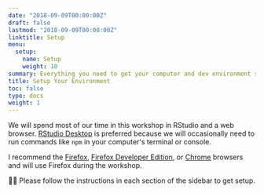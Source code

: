 ```yaml
---
date: "2018-09-09T00:00:00Z"
draft: false
lastmod: "2018-09-09T00:00:00Z"
linktitle: Setup
menu:
  setup:
    name: Setup
    weight: 10
summary: Everything you need to get your computer and dev environment set up to work with JavaScript and Shiny.
title: Setup Your Environment
toc: false
type: docs
weight: 1
---
```


We will spend most of our time in this workshop in RStudio and a web browser. [RStudio Desktop][rstudio-desktop] is preferred because we will occasionally need to run commands like `npm` in your computer's terminal or console.

I recommend the [Firefox], [Firefox Developer Edition][firefox-dev], or [Chrome] browsers and will use Firefox during the workshop.

:woman_technologist: Please follow the instructions in each section of the sidebar to get setup.

[rstudio-desktop]: https://rstudio.com/products/rstudio/
[firefox]: https://www.mozilla.org/en-US/firefox/new/
[firefox-dev]: https://www.mozilla.org/en-US/firefox/developer/
[chrome]: https://www.google.com/chrome/
